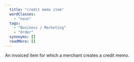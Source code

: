 ```yaml
---
  title: "credit memo item"
  wordClasses: 
    - "noun"
  tags: 
    - "Business / Marketing"
    - "Order"
  synonyms: []
  readMore: []
---
```

An invoiced item for which a merchant creates a credit memo.
